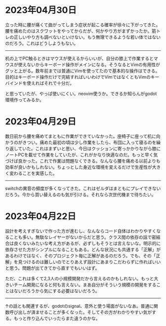 # 2023年04月30日

立った時に腰が痛くて曲がってしまう症状が起こる確率が徐々に下がってきた。
腰を痛めたのはスクワットをやってからだが、何かやり方がまずかったか。筋トレの正しいやり方も調べないといけない。もう無理できるような若い体ではないのだろう。これはどうしようもない。

---

机の上でPC触るときはマウスが使えるからいいが、自分の膝上で作業するとマウスが使えないからキーボード操作がメインになる。そうなるとVimの有用性がグッと上がる。数年前までは普通にVimを使ってたので基本的な操作はできる。目的はキーボード操作だけで完結すればいいわけでVimではなくともVimのキーバインドを使えればそれで十分だ。

と思っていたが、やっぱ使いにくい。neovim使うか。できるか知らんがgodot環境作ってみるか。



# 2023年04月29日

数日前から腰を痛めてまともに作業ができていなかった。座椅子に座って机に向かうのがきつい。痛めた最初の頃は少し作業をしたら、布団に入って寝るのを繰り返していた。これはまずいと思い、今日はクッションに寄っかかりながら膝にノートPCを載せて作業をしていたが、これがかなり快適なのだ。もっと早く気づけば良かった。これで作業は問題なくできる。なんなら腰を痛める以前よりも効率が良いかもしれない。ちょっとした身近な環境を変えるだけで生産性が大きく変わることを実感した。

---

switchの異音の頻度が多くなってきた。これはゼルダはまともにプレイできないだろう。今から買い替えるのも気が引ける。それなら次世代機まで待ちたい。



# 2023年04月22日

設計を考えすぎないで作った方が進むし、なんならコード自体はわかりやすくなることも多い。無駄なレイヤーがないからだと思う。クラス間の依存の話で密結合は良くないみたいな考え方があるが、必ずしもそうとは言えないな。明示的に依存させた方がシンプルになることもある。どんな状況にも共通する「正解」があるわけではなく、そのプロジェクト毎に正解があるのだろう。でも、その「正解」を見つけるのは難しいのでとりあえず設計にあまりこだわらずに作ればいいと思う。問題が出てきてから直すでもいいはず。

ただ、これは多くて2,3人の小規模開発だから言えるのかもしれない。もっと大きいチーム開発になると何も言えない。まあ自分がそういう規模の開発をすることはないだろうから気にする必要はないだろう。

---

↑の話とも関連するが、godotのsignal、意外と使う場面がないなあ。普通に関数呼び出しが済ませることが多くなった。そしてその方がわかりやすい気がする。もっと作り込んでいったらまた違うのかな。

